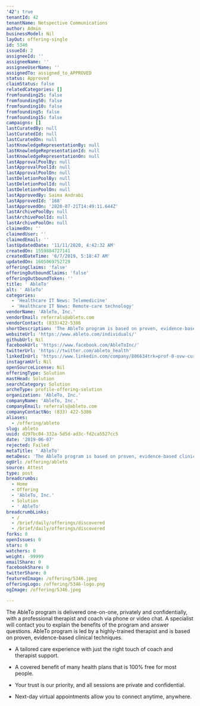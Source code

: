 ```yaml
---
'42': true
tenantId: 42
tenantName: Netspective Communications
author: Admin
businessModel: Nil
layOut: offering-single
id: 5346
issueId: 2
assigneeId: ''
assigneeName: ''
assigneeUserName: ''
assignedTo: assigned_to_APPROVED
status: Approved
claimStatus: false
relatedCategories: []
fromfounding25: false
fromfounding50: false
fromfounding10: false
fromfounding5: false
fromfounding15: false
campaigns: []
lastCuratedBy: null
lastCuratedId: null
lastCuratedOn: null
lastKnowledgeRepresentationBy: null
lastKnowledgeRepresentationId: null
lastKnowledgeRepresentationOn: null
lastApprovalPoolBy: null
lastApprovalPoolId: null
lastApprovalPoolOn: null
lastDeletionPoolBy: null
lastDeletionPoolId: null
lastDeletionPoolOn: null
lastApprovedBy: Saima Andrabi
lastApprovedId: '168'
lastApprovedOn: '2020-07-21T14:49:11.644Z'
lastArchivePoolBy: null
lastArchivePoolId: null
lastArchivePoolOn: null
claimedOn: ''
claimedUser: ''
claimedEmail: ''
lastUpdatedDate: '11/11/2020, 4:42:32 AM'
createdOn: 1559884727141
createdDateTime: '6/7/2019, 5:18:47 AM'
updatedOn: 1605069752729
offeringClaims: 'false'
offeringOutboundClaims: 'false'
offeringOutboundToken: ''
title: ' AbleTo'
alt: ' AbleTo'
categories:
  - 'Healthcare IT News: Telemedicine'
  - 'Healthcare IT News: Remote-care technology'
vendorName: 'AbleTo, Inc.'
vendorEmail: referrals@ableto.com
vendorContact: (833)422-5386
shortDescription: 'The AbleTo program is based on proven, evidence-based clinical techniques'
websiteUrl: 'https://www.ableto.com/individuals/'
githubUrl: Nil
facebookUrl: 'https://www.facebook.com/AbleToInc/'
twitterUrl: 'https://twitter.com/ableto_health'
linkedInUrl: 'https://www.linkedin.com/company/806634trk=prof-0-ovw-curr_pos'
instagramUrl: Nil
openSourceLicense: Nil
offeringType: Solution
mastHead: Solution
searchCategory: Solution
archeType: profile-offering-solution
organization: 'AbleTo, Inc.'
companyName: 'AbleTo, Inc.'
companyEmail: referrals@ableto.com
companyContactNo: (833) 422-5386
aliases:
  - /offering/ableto
slug: ableto
uuid: d297bc04-332a-5d5d-ad3c-fd2ca5527cc5
date: '2019-06-07'
rejected: Failed
metaTitle: ' AbleTo'
metaDesc: 'The AbleTo program is based on proven, evidence-based clinical techniques'
ogUrl: /offering/ableto
source: Attest
type: post
breadcrumbs:
  - Home
  - Offering
  - 'AbleTo, Inc.'
  - Solution
  - ' AbleTo'
breadcrumbLinks:
  - /
  - /brief/daily/offerings/discovered
  - /brief/daily/offerings/discovered
forks: 0
openIssues: 0
stars: 0
watchers: 0
weight: -99999
emailShare: 0
facebookShare: 0
twitterShare: 0
featuredImage: /offering/5346.jpeg
offeringLogo: /offering/5346-logo.png
ogImage: /offering/5346.jpeg

---
```

The AbleTo program is delivered one-on-one, privately and confidentially, with a professional therapist and coach via phone or video chat. A specialist will contact you to explain the benefits of the program and answer questions. AbleTo program is led by a highly-trained therapist and is based on proven, evidence-based clinical techniques.

* A tailored care experience with just the right touch of coach and therapist support.

* A covered benefit of many health plans that is 100% free for most people.

* Your trust is our priority, and all sessions are private and confidential.

* Next-day virtual appointments allow you to connect anytime, anywhere.